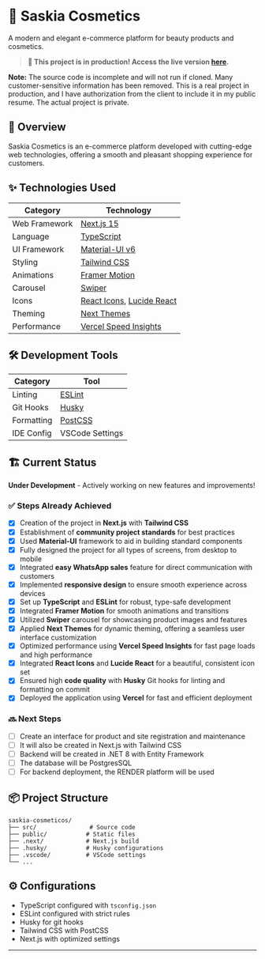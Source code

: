 # 💄 Saskia Cosmetics

A modern and elegant e-commerce platform for beauty products and cosmetics.

> **🚨 This project is in production! Access the live version [here](https://www.cosmeticossaskia.com.br/).**

**Note:** The source code is incomplete and will not run if cloned. Many customer-sensitive information has been removed. This is a real project in production, and I have authorization from the client to include it in my public resume. The actual project is private.

## 🚀 Overview

Saskia Cosmetics is an e-commerce platform developed with cutting-edge web technologies, offering a smooth and pleasant shopping experience for customers.

## ✨ Technologies Used

| Category | Technology |
|----------|------------|
| Web Framework | [Next.js 15](https://nextjs.org/) |
| Language | [TypeScript](https://www.typescriptlang.org/) |
| UI Framework | [Material-UI v6](https://mui.com/) |
| Styling | [Tailwind CSS](https://tailwindcss.com/) |
| Animations | [Framer Motion](https://www.framer.com/motion/) |
| Carousel | [Swiper](https://swiperjs.com/) |
| Icons | [React Icons](https://react-icons.github.io/react-icons/), [Lucide React](https://lucide.dev/) |
| Theming | [Next Themes](https://github.com/pacocoursey/next-themes) |
| Performance | [Vercel Speed Insights](https://vercel.com/docs/speed-insights) |

## 🛠️ Development Tools

| Category | Tool |
|----------|------------|
| Linting | [ESLint](https://eslint.org/) |
| Git Hooks | [Husky](https://typicode.github.io/husky/) |
| Formatting | [PostCSS](https://postcss.org/) |
| IDE Config | VSCode Settings |

## 🏗️ Current Status

**Under Development** - Actively working on new features and improvements!

### ✅ Steps Already Achieved

- [x] Creation of the project in **Next.js** with **Tailwind CSS**
- [x] Establishment of **community project standards** for best practices
- [x] Used **Material-UI** framework to aid in building standard components
- [x] Fully designed the project for all types of screens, from desktop to mobile
- [x] Integrated **easy WhatsApp sales** feature for direct communication with customers
- [x] Implemented **responsive design** to ensure smooth experience across devices
- [x] Set up **TypeScript** and **ESLint** for robust, type-safe development
- [x] Integrated **Framer Motion** for smooth animations and transitions
- [x] Utilized **Swiper** carousel for showcasing product images and features
- [x] Applied **Next Themes** for dynamic theming, offering a seamless user interface customization
- [x] Optimized performance using **Vercel Speed Insights** for fast page loads and high performance
- [x] Integrated **React Icons** and **Lucide React** for a beautiful, consistent icon set
- [x] Ensured high **code quality** with **Husky** Git hooks for linting and formatting on commit
- [x] Deployed the application using **Vercel** for fast and efficient deployment

### 🔜 Next Steps

- [ ] Create an interface for product and site registration and maintenance
- [ ] It will also be created in Next.js with Tailwind CSS
- [ ] Backend will be created in .NET 8 with Entity Framework
- [ ] The database will be PostgresSQL
- [ ] For backend deployment, the RENDER platform will be used

## 📦 Project Structure

```
saskia-cosmeticos/
├── src/               # Source code
├── public/           # Static files
├── .next/            # Next.js build
├── .husky/           # Husky configurations
├── .vscode/          # VSCode settings
└── ...
```

## ⚙️ Configurations

- TypeScript configured with `tsconfig.json`
- ESLint configured with strict rules
- Husky for git hooks
- Tailwind CSS with PostCSS
- Next.js with optimized settings

---
